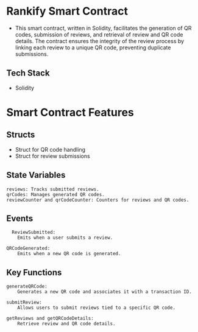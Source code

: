 # Rankify Smart Contract

- This smart contract, written in Solidity, facilitates the generation of QR codes, submission of reviews,  and retrieval of review and QR code details. The contract ensures the integrity of the review process by linking each review to a unique QR code, preventing duplicate submissions.

## Tech Stack

- Solidity

# Smart Contract Features

## Structs

- Struct for QR code handling
- Struct for review submissions

## State Variables

    reviews: Tracks submitted reviews.
    qrCodes: Manages generated QR codes.
    reviewCounter and qrCodeCounter: Counters for reviews and QR codes.

## Events

      ReviewSubmitted:
        Emits when a user submits a review.

    QRCodeGenerated:
        Emits when a new QR code is generated.

## Key Functions

    generateQRCode:
        Generates a new QR code and associates it with a transaction ID.

    submitReview:
        Allows users to submit reviews tied to a specific QR code.

    getReviews and getQRCodeDetails:
        Retrieve review and QR code details.

